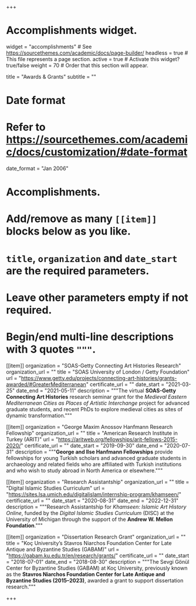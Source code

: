 +++
# Accomplishments widget.
widget = "accomplishments"  # See https://sourcethemes.com/academic/docs/page-builder/
headless = true  # This file represents a page section.
active = true  # Activate this widget? true/false
weight = 70  # Order that this section will appear.

title = "Awards & Grants"
subtitle = ""

# Date format
#   Refer to https://sourcethemes.com/academic/docs/customization/#date-format
date_format = "Jan 2006"

# Accomplishments.
#   Add/remove as many `[[item]]` blocks below as you like.
#   `title`, `organization` and `date_start` are the required parameters.
#   Leave other parameters empty if not required.
#   Begin/end multi-line descriptions with 3 quotes `"""`.

[[item]]
  organization = "SOAS-Getty Connecting Art Histories Research"
  organization_url = ""
  title = "SOAS University of London / Getty Foundation"
  url = "https://www.getty.edu/projects/connecting-art-histories/grants-awarded/#GreaterMediterranean"
  certificate_url = ""
  date_start = "2021-03-25"
  date_end = "2021-05-11"
  description = """The virtual **SOAS-Getty Connecting Art Histories** research seminar grant for the _Medieval Eastern Mediterranean Cities as Places of Artistic Interchange_ project for advanced graduate students, and recent PhDs to explore medieval cities as sites of dynamic transformation."""

[[item]]
  organization = "George Maxim Anossov Hanfmann Research Fellowship"
  organization_url = ""
  title = "American Research Institute in Turkey (ARIT)"
  url = "https://aritweb.org/fellowships/arit-fellows-2015-2020/"
  certificate_url = ""
  date_start = "2019-09-30"
  date_end = "2020-07-31"
  description = """**George and Ilse Hanfmann Fellowships** provide fellowships for young Turkish scholars and advanced graduate students in archaeology and related fields who are affiliated with Turkish institutions and who wish to study abroad in North America or elsewhere."""

[[item]]
  organization = "Research Assistantship"
  organization_url = ""
  title = "Digital Islamic Studies Curriculum"
  url = "https://sites.lsa.umich.edu/digitalislam/internship-program/khamseen/"
  certificate_url = ""
  date_start = "2020-08-31"
  date_end = "2022-12-31"
  description = """Research Assistantship for _Khamseen: Islamic Art History Online_, funded by the _Digital Islamic Studies Curriculum_ (DISC) at the University of Michigan through the support of the **Andrew W. Mellon Foundation**."""

[[item]]
  organization = "Dissertation Research Grant"
  organization_url = ""
  title = "Koç University’s Stavros Niarchos Foundation Center for Late Antique and Byzantine Studies (GABAM)"
  url = "https://gabam.ku.edu.tr/en/research/grants/"
  certificate_url = ""
  date_start = "2018-07-01"
  date_end = "2018-08-30"
  description = """The Sevgi Gönül Center for Byzantine Studies (GABAM) at Koç University, previously known as the **Stavros Niarchos Foundation Center for Late Antique and Byzantine Studies (2015–2023)**, awarded a grant to support dissertation research."""

+++
